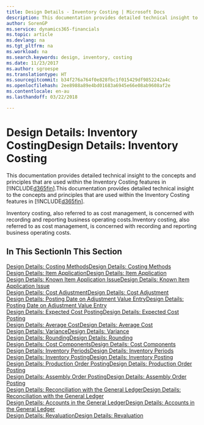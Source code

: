 ```yaml
---
title: Design Details - Inventory Costing | Microsoft Docs
description: This documentation provides detailed technical insight to the concepts and principles that are used within the Inventory Costing features in Finance and Operations, Business edition.
author: SorenGP
ms.service: dynamics365-financials
ms.topic: article
ms.devlang: na
ms.tgt_pltfrm: na
ms.workload: na
ms.search.keywords: design, inventory, costing
ms.date: 11/23/2017
ms.author: sgroespe
ms.translationtype: HT
ms.sourcegitcommit: b34f276a764f0e828fbc1f015429df9852242a4c
ms.openlocfilehash: 2ee8988a89e4bd01683a6945e66e08ab9608af2e
ms.contentlocale: en-au
ms.lasthandoff: 03/22/2018

---
```

# <a name="design-details-inventory-costing"></a><span data-ttu-id="78ec3-103">Design Details: Inventory Costing</span><span class="sxs-lookup"><span data-stu-id="78ec3-103">Design Details: Inventory Costing</span></span>
<span data-ttu-id="78ec3-104">This documentation provides detailed technical insight to the concepts and principles that are used within the Inventory Costing features in [!INCLUDE[d365fin](includes/d365fin_md.md)].</span><span class="sxs-lookup"><span data-stu-id="78ec3-104">This documentation provides detailed technical insight to the concepts and principles that are used within the Inventory Costing features in [!INCLUDE[d365fin](includes/d365fin_md.md)].</span></span>  

<span data-ttu-id="78ec3-105">Inventory costing, also referred to as cost management, is concerned with recording and reporting business operating costs.</span><span class="sxs-lookup"><span data-stu-id="78ec3-105">Inventory costing, also referred to as cost management, is concerned with recording and reporting business operating costs.</span></span>  

## <a name="in-this-section"></a><span data-ttu-id="78ec3-106">In This Section</span><span class="sxs-lookup"><span data-stu-id="78ec3-106">In This Section</span></span>  
[<span data-ttu-id="78ec3-107">Design Details: Costing Methods</span><span class="sxs-lookup"><span data-stu-id="78ec3-107">Design Details: Costing Methods</span></span>](design-details-costing-methods.md)  
[<span data-ttu-id="78ec3-108">Design Details: Item Application</span><span class="sxs-lookup"><span data-stu-id="78ec3-108">Design Details: Item Application</span></span>](design-details-item-application.md)  
[<span data-ttu-id="78ec3-109">Design Details: Known Item Application Issue</span><span class="sxs-lookup"><span data-stu-id="78ec3-109">Design Details: Known Item Application Issue</span></span>](design-details-inventory-zero-level-open-item-ledger-entries.md)  
[<span data-ttu-id="78ec3-110">Design Details: Cost Adjustment</span><span class="sxs-lookup"><span data-stu-id="78ec3-110">Design Details: Cost Adjustment</span></span>](design-details-cost-adjustment.md)  
[<span data-ttu-id="78ec3-111">Design Details: Posting Date on Adjustment Value Entry</span><span class="sxs-lookup"><span data-stu-id="78ec3-111">Design Details: Posting Date on Adjustment Value Entry</span></span>](design-details-inventory-adjustment-value-entry-posting-date.md)  
[<span data-ttu-id="78ec3-112">Design Details: Expected Cost Posting</span><span class="sxs-lookup"><span data-stu-id="78ec3-112">Design Details: Expected Cost Posting</span></span>](design-details-expected-cost-posting.md)  
[<span data-ttu-id="78ec3-113">Design Details: Average Cost</span><span class="sxs-lookup"><span data-stu-id="78ec3-113">Design Details: Average Cost</span></span>](design-details-average-cost.md)  
[<span data-ttu-id="78ec3-114">Design Details: Variance</span><span class="sxs-lookup"><span data-stu-id="78ec3-114">Design Details: Variance</span></span>](design-details-variance.md)  
[<span data-ttu-id="78ec3-115">Design Details: Rounding</span><span class="sxs-lookup"><span data-stu-id="78ec3-115">Design Details: Rounding</span></span>](design-details-rounding.md)  
[<span data-ttu-id="78ec3-116">Design Details: Cost Components</span><span class="sxs-lookup"><span data-stu-id="78ec3-116">Design Details: Cost Components</span></span>](design-details-cost-components.md)  
[<span data-ttu-id="78ec3-117">Design Details: Inventory Periods</span><span class="sxs-lookup"><span data-stu-id="78ec3-117">Design Details: Inventory Periods</span></span>](design-details-inventory-periods.md)  
[<span data-ttu-id="78ec3-118">Design Details: Inventory Posting</span><span class="sxs-lookup"><span data-stu-id="78ec3-118">Design Details: Inventory Posting</span></span>](design-details-inventory-posting.md)  
[<span data-ttu-id="78ec3-119">Design Details: Production Order Posting</span><span class="sxs-lookup"><span data-stu-id="78ec3-119">Design Details: Production Order Posting</span></span>](design-details-production-order-posting.md)  
[<span data-ttu-id="78ec3-120">Design Details: Assembly Order Posting</span><span class="sxs-lookup"><span data-stu-id="78ec3-120">Design Details: Assembly Order Posting</span></span>](design-details-assembly-order-posting.md)  
[<span data-ttu-id="78ec3-121">Design Details: Reconciliation with the General Ledger</span><span class="sxs-lookup"><span data-stu-id="78ec3-121">Design Details: Reconciliation with the General Ledger</span></span>](design-details-reconciliation-with-the-general-ledger.md)  
[<span data-ttu-id="78ec3-122">Design Details: Accounts in the General Ledger</span><span class="sxs-lookup"><span data-stu-id="78ec3-122">Design Details: Accounts in the General Ledger</span></span>](design-details-accounts-in-the-general-ledger.md)  
[<span data-ttu-id="78ec3-123">Design Details: Revaluation</span><span class="sxs-lookup"><span data-stu-id="78ec3-123">Design Details: Revaluation</span></span>](design-details-revaluation.md)


